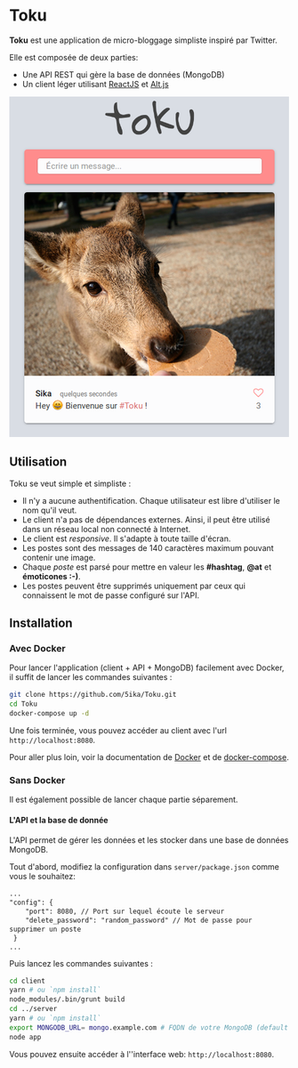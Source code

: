 # Toku

**Toku** est une application de micro-bloggage simpliste inspiré par Twitter.

Elle est composée de deux parties:

- Une API REST qui gère la base de données (MongoDB)
- Un client léger utilisant [ReactJS](https://facebook.github.io/react/) et [Alt.js](http://alt.js.org/)

![Screenshot de Toku](screenshot.png)

## Utilisation

Toku se veut simple et simpliste :

- Il n'y a aucune authentification. Chaque utilisateur est libre d'utiliser le nom qu'il veut.
- Le client n'a pas de dépendances externes. Ainsi, il peut être utilisé dans un réseau local non connecté à Internet.
- Le client est *responsive*. Il s'adapte à toute taille d'écran.
- Les postes sont des messages de 140 caractères maximum pouvant contenir une image.
- Chaque *poste* est parsé pour mettre en valeur les **#hashtag**, **@at** et **émoticones :-)**.
- Les postes peuvent être supprimés uniquement par ceux qui connaissent le mot de passe configuré sur l'API.

## Installation

### Avec Docker

Pour lancer l'application (client + API + MongoDB) facilement avec Docker, il suffit de lancer les commandes suivantes :

```sh
git clone https://github.com/5ika/Toku.git
cd Toku
docker-compose up -d
```

Une fois terminée, vous pouvez accéder au client avec l'url `http://localhost:8080`.

Pour aller plus loin, voir la documentation de [Docker](https://www.docker.com/) et de [docker-compose](https://docs.docker.com/compose/overview/).

### Sans Docker

Il est également possible de lancer chaque partie séparement.

#### L'API et la base de donnée

L'API permet de gérer les données et les stocker dans une base de données MongoDB.

Tout d'abord, modifiez la configuration dans `server/package.json` comme vous le souhaitez:

```
...
"config": {
    "port": 8080, // Port sur lequel écoute le serveur
    "delete_password": "random_password" // Mot de passe pour supprimer un poste
 }
...
```

Puis lancez les commandes suivantes :

```sh
cd client
yarn # ou `npm install`
node_modules/.bin/grunt build
cd ../server
yarn # ou `npm install`
export MONGODB_URL= mongo.example.com # FQDN de votre MongoDB (default = localhost)
node app
```

Vous pouvez ensuite accéder à l''interface web: `http://localhost:8080`.
